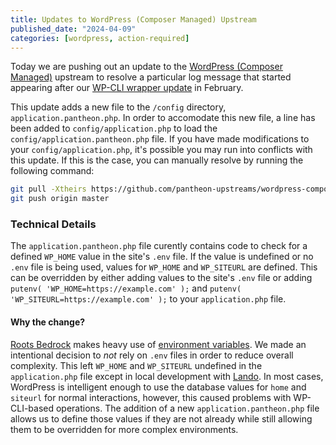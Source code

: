 ```yaml
---
title: Updates to WordPress (Composer Managed) Upstream
published_date: "2024-04-09"
categories: [wordpress, action-required]
---
```


Today we are pushing out an update to the [WordPress (Composer Managed)](/guides/wordpress-composer/pre-ga/wordpress-composer-managed) upstream to resolve a particular log message that started appearing after our [WP-CLI wrapper update](/release-notes/2024/02/wp-cli-changes) in February.

This update adds a new file to the `/config` directory, `application.pantheon.php`. In order to accomodate this new file, a line has been added to `config/application.php` to load the `config/application.pantheon.php` file. If you have made modifications to your `config/application.php`, it's possible you may run into conflicts with this update. If this is the case, you can manually resolve by running the following command:

```bash
git pull -Xtheirs https://github.com/pantheon-upstreams/wordpress-composer-managed.git main
git push origin master
```

### Technical Details

The `application.pantheon.php` file curently contains code to check for a defined `WP_HOME` value in the site's `.env` file. If the value is undefined or no `.env` file is being used, values for `WP_HOME` and `WP_SITEURL` are defined. This can be overridden by either adding values to the site's `.env` file or adding `putenv( 'WP_HOME=https://example.com' );` and `putenv( 'WP_SITEURL=https://example.com' );` to your `application.php` file.

#### Why the change?

[Roots Bedrock](https://roots.io/bedrock/) makes heavy use of [environment variables](https://roots.io/bedrock/docs/environment-variables/). We made an intentional decision to _not_ rely on `.env` files in order to reduce overall complexity. This left `WP_HOME` and `WP_SITEURL` undefined in the `application.php` file except in local development with [Lando](https://lando.dev/). In most cases, WordPress is intelligent enough to use the database values for `home` and `siteurl` for normal interactions, however, this caused problems with WP-CLI-based operations. The addition of a new `application.pantheon.php` file allows us to define those values if they are not already while still allowing them to be overridden for more complex environments. 